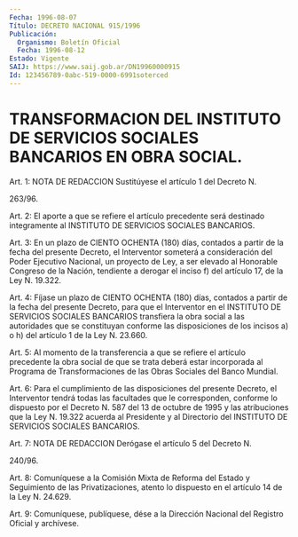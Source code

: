 ```yaml
---
Fecha: 1996-08-07
Título: DECRETO NACIONAL 915/1996
Publicación:
  Organismo: Boletín Oficial
  Fecha: 1996-08-12
Estado: Vigente
SAIJ: https://www.saij.gob.ar/DN19960000915
Id: 123456789-0abc-519-0000-6991soterced
---
```

# TRANSFORMACION DEL INSTITUTO DE SERVICIOS SOCIALES BANCARIOS EN OBRA SOCIAL.

<a id="1"></a>
Art. 1: NOTA DE REDACCION Sustitúyese el artículo  1 del Decreto N.

263/96.

<a id="2"></a>
Art.  2: El aporte a que se refiere el artículo  precedente  será destinado integramente al INSTITUTO DE SERVICIOS SOCIALES BANCARIOS.

<a id="3"></a>
Art. 3: En  un  plazo  de  CIENTO  OCHENTA  (180) días, contados a partir de la fecha del presente Decreto, el Interventor  someterá a consideración del Poder Ejecutivo Nacional, un proyecto de  Ley,  a ser elevado al Honorable Congreso de la Nación, tendiente a derogar el inciso f) del artículo 17, de la Ley N. 19.322.

<a id="4"></a>
Art.  4: Fíjase un plazo de CIENTO OCHENTA (180) días, contados a partir de la fecha del presente Decreto, para que el Interventor en el INSTITUTO  DE  SERVICIOS  SOCIALES  BANCARIOS transfiera la obra social a las autoridades que se constituyan conforme las disposiciones de los incisos a) o h) del  artículo 1 de la Ley N. 23.660.

<a id="5"></a>
Art.  5: Al  momento  de la transferencia a que  se  refiere  el artículo precedente la obra  social  de  que  se trata deberá estar incorporada al Programa de Transformaciones de  las  Obras Sociales del Banco Mundial.

<a id="6"></a>
Art.  6:  Para el cumplimiento de las disposiciones del  presente Decreto,  el  Interventor   tendrá  todas  las  facultades  que  le corresponden, conforme lo dispuesto por el Decreto N. 587 del 13 de octubre de 1995 y las atribuciones que la Ley N. 19.322 acuerda al Presidente  y  al  Directorio del INSTITUTO DE  SERVICIOS  SOCIALES BANCARIOS.

<a id="7"></a>
Art. 7: NOTA DE REDACCION Derógase el artículo 5 del Decreto N.

240/96.

<a id="8"></a>
Art. 8: Comuníquese  a  la  Comisión Mixta de Reforma del Estado y Seguimiento  de las Privatizaciones,  atento  lo  dispuesto  en  el artículo 14 de la Ley N. 24.629.

<a id="9"></a>
Art. 9: Comuníquese, publíquese, dése a la Dirección Nacional del Registro Oficial y archívese.